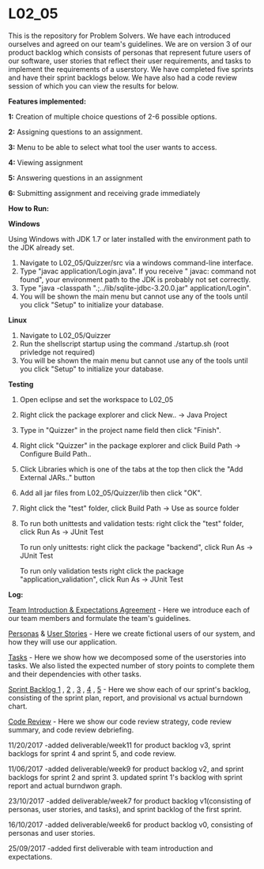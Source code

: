 # L02_05
This is the repository for Problem Solvers. We have each introduced ourselves and agreed on our team's guidelines. We are on version 3 of our product backlog which consists of personas that represent future users of our software, user stories that reflect their user requirements, and tasks to implement the requirements of a userstory. We have completed five sprints and have their sprint backlogs below. We have also had a code review session of which you can view the results for below.

**Features implemented:** 

**1:** Creation of multiple choice questions of 2-6 possible options.

**2:** Assigning questions to an assignment.   

**3:** Menu to be able to select what tool the user wants to access.

**4:** Viewing assignment

**5:** Answering questions in an assignment 

**6:** Submitting assignment and receiving grade immediately

**How to Run:** 

**Windows**

Using Windows with JDK 1.7 or later installed with the environment path to the JDK already set.

1. Navigate to L02_05/Quizzer/src via a windows command-line interface.
2. Type "javac application/Login.java". If you receive " javac: command not found", your environment path to the JDK is probably not set correctly.
3. Type "java -classpath ".;../lib/sqlite-jdbc-3.20.0.jar" application/Login".
4. You will be shown the main menu but cannot use any of the tools until you click "Setup" to initialize your database.

**Linux**

1. Navigate to L02_05/Quizzer
2. Run the shellscript startup using the command ./startup.sh (root privledge not required)   
3. You will be shown the main menu but cannot use any of the tools until you click "Setup" to initialize your database.

**Testing**

1. Open eclipse and set the workspace to L02_05
2. Right click the package explorer and click New.. -> Java Project 
3. Type in "Quizzer" in the project name field then click "Finish".
4. Right click "Quizzer" in the package explorer  and click Build Path -> Configure Build Path.. 
5. Click Libraries which is one of the tabs at the top then click the "Add External JARs.." button
6. Add all jar files from L02_05/Quizzer/lib then click "OK".
7. Right click the "test" folder, click Build Path -> Use as source folder
8. To run both unittests and validation tests:
right click the "test" folder, click Run As -> JUnit Test

    To run only unittests:
 right click the package "backend", click Run As -> JUnit Test

    To run only validation tests
right click the package "application_validation", click Run As -> JUnit Test

**Log:**

[Team Introduction & Expectations Agreement](https://www.github.com/CSCC01F17/L02_05/blob/master/deliverables/week4/deliverable_1.pdf) - Here we introduce each of our team members and formulate the team's guidelines.

[Personas](https://www.github.com/CSCC01F17/L02_05/blob/master/deliverables/week11/Personas_v3.pdf) & [User Stories](https://www.github.com/CSCC01F17/L02_05/blob/master/deliverables/week11/UserStories_v3.pdf) - Here we create fictional users of our system, and how they will use our application. 

[Tasks](https://github.com/CSCC01F17/L02_05/blob/master/deliverables/week11/Tasks_v3.pdf) - Here we show how we decomposed some of the userstories into tasks. We also listed the expected number of story points to complete them and their dependencies with other tasks.

[Sprint Backlog 1](https://github.com/CSCC01F17/L02_05/blob/master/deliverables/week9/Sprint1_Backlog.pdf) , [2](https://github.com/CSCC01F17/L02_05/blob/master/deliverables/week9/Sprint2_Backlog.pdf) , [3](https://github.com/CSCC01F17/L02_05/blob/master/deliverables/week9/Sprint3_Backlog.pdf) , [4](https://github.com/CSCC01F17/L02_05/blob/master/deliverables/week11/Sprint4_Backlog.pdf) , [5](https://github.com/CSCC01F17/L02_05/blob/master/deliverables/week11/Sprint5_Backlog.pdf) - Here we show each of our sprint's backlog, consisting of the sprint plan, report, and provisional vs actual burndown chart.

[Code Review](https://github.com/CSCC01F17/L02_05/blob/master/deliverables/week11/CodeReview.pdf) - Here we show our code review strategy, code review summary, and code review debriefing.

11/20/2017 
-added deliverable/week11 for product backlog v3, sprint backlogs for sprint 4 and sprint 5, and code review.

11/06/2017 
-added deliverable/week9 for product backlog v2, and sprint backlogs for sprint 2 and sprint 3. updated sprint 1's backlog with sprint report and actual burndwon graph.

23/10/2017
-added deliverable/week7 for product backlog v1(consisting of personas, user stories, and tasks), and sprint backlog of the first sprint.

16/10/2017
-added deliverable/week6 for product backlog v0, consisting of personas and user stories.

25/09/2017
-added first deliverable with team introduction and expectations.